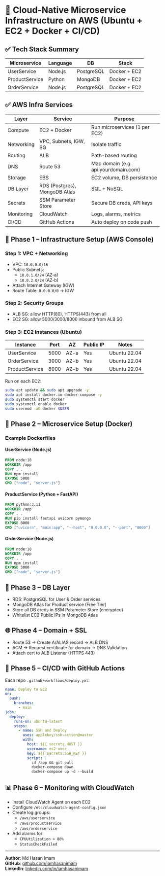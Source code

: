 
# 🧱 Cloud-Native Microservice Infrastructure on AWS (Ubuntu + EC2 + Docker + CI/CD)

## ✅ Tech Stack Summary

| Microservice     | Language | DB         | Stack        |
|------------------|----------|------------|--------------|
| UserService      | Node.js  | PostgreSQL | Docker + EC2 |
| ProductService   | Python   | MongoDB    | Docker + EC2 |
| OrderService     | Node.js  | PostgreSQL | Docker + EC2 |

## ✅ AWS Infra Services

| Layer      | Service                        | Purpose                                |
|------------|--------------------------------|----------------------------------------|
| Compute    | EC2 + Docker                   | Run microservices (1 per EC2)          |
| Networking | VPC, Subnets, IGW, SG          | Isolate traffic                        |
| Routing    | ALB                            | Path-based routing                     |
| DNS        | Route 53                       | Map domain (e.g. api.yourdomain.com)   |
| Storage    | EBS                            | EC2 volume, DB persistence             |
| DB Layer   | RDS (Postgres), MongoDB Atlas  | SQL + NoSQL                            |
| Secrets    | SSM Parameter Store            | Secure DB creds, API keys              |
| Monitoring | CloudWatch                     | Logs, alarms, metrics                  |
| CI/CD      | GitHub Actions                 | Auto deploy on code push               |

## 🔧 Phase 1 – Infrastructure Setup (AWS Console)

### Step 1: VPC + Networking

- VPC: `10.0.0.0/16`
- Public Subnets:
  - `10.0.1.0/24` (AZ-a)
  - `10.0.2.0/24` (AZ-b)
- Attach Internet Gateway (IGW)
- Route Table: `0.0.0.0/0` → IGW

### Step 2: Security Groups

- ALB SG: allow HTTP(80), HTTPS(443) from all
- EC2 SG: allow 5000/3000/8000 inbound from ALB SG

### Step 3: EC2 Instances (Ubuntu)

| Instance        | Port | AZ   | Public IP | Notes         |
|----------------|------|------|-----------|---------------|
| UserService     | 5000 | AZ-a | Yes       | Ubuntu 22.04  |
| OrderService    | 3000 | AZ-b | Yes       | Ubuntu 22.04  |
| ProductService  | 8000 | AZ-b | Yes       | Ubuntu 22.04  |

Run on each EC2:

```bash
sudo apt update && sudo apt upgrade -y
sudo apt install docker.io docker-compose -y
sudo systemctl start docker
sudo systemctl enable docker
sudo usermod -aG docker $USER
```

## 🐳 Phase 2 – Microservice Setup (Docker)

### Example Dockerfiles

#### UserService (Node.js)
```Dockerfile
FROM node:18
WORKDIR /app
COPY . .
RUN npm install
EXPOSE 5000
CMD ["node", "server.js"]
```

#### ProductService (Python + FastAPI)
```Dockerfile
FROM python:3.11
WORKDIR /app
COPY . .
RUN pip install fastapi uvicorn pymongo
EXPOSE 8000
CMD ["uvicorn", "main:app", "--host", "0.0.0.0", "--port", "8000"]
```

#### OrderService (Node.js)
```Dockerfile
FROM node:18
WORKDIR /app
COPY . .
RUN npm install
EXPOSE 3000
CMD ["node", "server.js"]
```

## 🔐 Phase 3 – DB Layer

- RDS: PostgreSQL for User & Order services
- MongoDB Atlas for Product service (Free Tier)
- Store all DB creds in SSM Parameter Store (encrypted)
- Whitelist EC2 Public IPs in MongoDB Atlas

## 🌐 Phase 4 – Domain + SSL

- Route 53 → Create A/ALIAS record → ALB DNS
- ACM → Request certificate for domain → DNS Validation
- Attach cert to ALB Listener (HTTPS 443)

## 🔁 Phase 5 – CI/CD with GitHub Actions

Each repo `.github/workflows/deploy.yml`:

```yaml
name: Deploy to EC2
on:
  push:
    branches:
      - main
jobs:
  deploy:
    runs-on: ubuntu-latest
    steps:
      - name: SSH and Deploy
        uses: appleboy/ssh-action@master
        with:
          host: ${{ secrets.HOST }}
          username: ec2-user
          key: ${{ secrets.SSH_KEY }}
          script: |
            cd /app && git pull
            docker-compose down
            docker-compose up -d --build
```

## 📊 Phase 6 – Monitoring with CloudWatch

- Install CloudWatch Agent on each EC2
- Configure `/etc/cloudwatch-agent-config.json`
- Create log groups:
  - `/aws/userservice`
  - `/aws/productservice`
  - `/aws/orderservice`
- Add alarms for:
  - `CPUUtilization > 80%`
  - `StatusCheckFailed`

---

**Author**: Md Hasan Imam  
**GitHub**: [github.com/iamhasanimam](https://github.com/iamhasanimam)  
**LinkedIn**: [linkedin.com/in/iamhasanimam](https://www.linkedin.com/in/iamhasanimam)
#